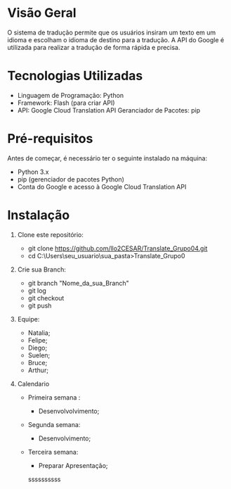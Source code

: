 # Visão Geral 
O sistema de tradução permite que os usuários insiram um texto em um idioma e escolham o idioma de destino para a tradução. A API do Google é utilizada para realizar a tradução de forma rápida e precisa.

# Tecnologias Utilizadas
 * Linguagem de Programação: Python
 * Framework: Flash (para criar API)
 * API: Google Cloud Translation API
 Geranciador de Pacotes: pip

 # Pré-requisitos

Antes de começar, é necessário ter o seguinte instalado na máquina:
* Python 3.x
* pip (gerenciador de pacotes Python)
* Conta do Google e acesso à Google Cloud Translation API

# Instalação

1. Clone este repositório:
   * git clone https://github.com/llo2CESAR/Translate_Grupo04.git
   * cd C:\Users\seu_usuario\sua_pasta>Translate_Grupo0

2. Crie sua Branch:
   * git branch "Nome_da_sua_Branch"
   * git log
   * git checkout
   * git push

3. Equipe: 
    * Natalia;
    * Felipe;
    * Diego;
    * Suelen;
    * Bruce;
    * Arthur;

4. Calendario 
   * Primeira semana :
      * Desenvolvolvimento;

   * Segunda semana:
        * Desenvolvimento;
   * Terceira semana: 
        * Preparar Apresentação;

        ssssssssss



